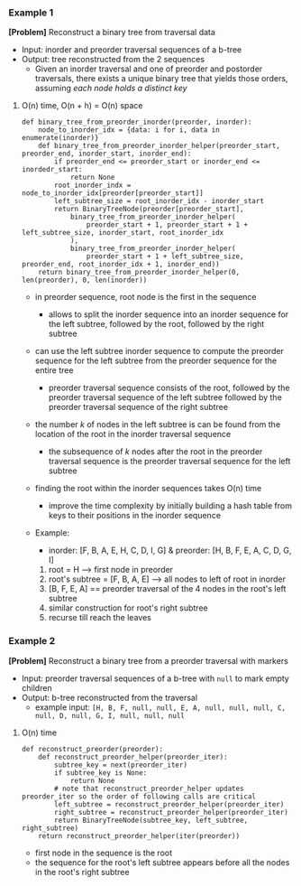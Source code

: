 ### Example 1
**[Problem]** Reconstruct a binary tree from traversal data
- Input: inorder and preorder traversal sequences of a b-tree
- Output: tree reconstructed from the 2 sequences
    + Given an inorder traversal and one of preorder and postorder traversals, there exists a unique binary tree that yields those orders, assuming *each node holds a distinct key*

1. O(n) time, O(n + h) = O(n) space
    ```
    def binary_tree_from_preorder_inorder(preorder, inorder):
        node_to_inorder_idx = {data: i for i, data in enumerate(inorder)}
        def binary_tree_from_preorder_inorder_helper(preorder_start, preorder_end, inorder_start, inorder_end):
            if preorder_end <= preorder_start or inorder_end <= inordedr_start:
                return None
            root_inorder_indx = node_to_inorder_idx[preorder[preorder_start]]
            left_subtree_size = root_inorder_idx - inorder_start
            return BinaryTreeNode(preorder[preorder_start], 
                binary_tree_from_preorder_inorder_helper(
                    preorder_start + 1, preorder_start + 1 + left_subtree_size, inorder_start, root_inorder_idx
                ),
                binary_tree_from_preorder_inorder_helper(
                    preorder_start + 1 + left_subtree_size, preorder_end, root_inorder_idx + 1, inorder_end))
        return binary_tree_from_preorder_inorder_helper(0, len(preorder), 0, len(inorder))
    ```
    - in preorder sequence, root node is the first in the sequence
        + allows to split the inorder sequence into an inorder sequence for the left subtree, followed by the root, followed by the right subtree
    - can use the left subtree inorder sequence to compute the preorder sequence for the left subtree from the preorder sequence for the entire tree
        + preorder traversal sequence consists of the root, followed by the preorder traversal sequence of the left subtree followed by the preorder traversal sequence of the right subtree
    - the number *k* of nodes in the left subtree is can be found from the location of the root in the inorder traversal sequence
        + the subsequence of *k* nodes after the root in the preorder traversal sequence is the preorder traversal sequence for the left subtree
    - finding the root within the inorder sequences takes O(n) time 
        + improve the time complexity by initially building a hash table from keys to their positions in the inorder sequence

    - Example:
        + inorder: [F, B, A, E, H, C, D, I, G] & preorder: [H, B, F, E, A, C, D, G, I]
        1. root = H --> first node in preorder
        2. root's subtree = [F, B, A, E] --> all nodes to left of root in inorder
        3. [B, F, E, A] == preorder traversal of the 4 nodes in the root's left subtree
        4. similar construction for root's right subtree
        5. recurse till reach the leaves
    
### Example 2
**[Problem]** Reconstruct a binary tree from a preorder traversal with markers
- Input: preorder traversal sequences of a b-tree with `null` to mark empty children
- Output: b-tree reconstructed from the traversal 
    + example input: `[H, B, F, null, null, E, A, null, null, null, C, null, D, null, G, I, null, null, null`

1. O(n) time
    ```
    def reconstruct_preorder(preorder):
        def reconstruct_preorder_helper(preorder_iter):
            subtree_key = next(preorder_iter)
            if subtree_key is None:
                return None
            # note that reconstruct_preorder_helper updates preorder_iter so the order of following calls are critical
            left_subtree = reconstruct_preorder_helper(preorder_iter)
            right_subtree = reconstruct_preorder_helper(preorder_iter)
            return BinaryTreeNode(subtree_key, left_subtree, right_subtree)
        return reconstruct_preorder_helper(iter(preorder))
    ```
    - first node in the sequence is the root
    - the sequence for the root's left subtree appears before all the nodes in the root's right subtree
